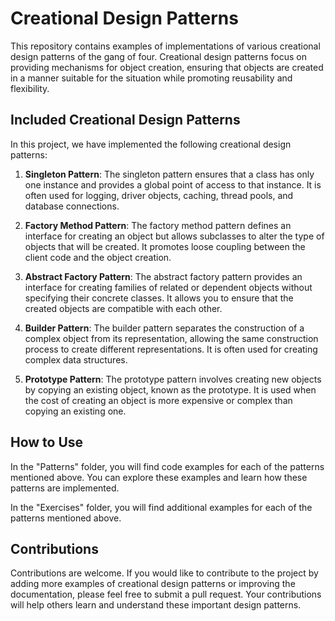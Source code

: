 # Creational Design Patterns

This repository contains examples of implementations of various creational design patterns of the gang of four. Creational design patterns focus on providing mechanisms for object creation, ensuring that objects are created in a manner suitable for the situation while promoting reusability and flexibility.

## Included Creational Design Patterns

In this project, we have implemented the following creational design patterns:

1. **Singleton Pattern**: The singleton pattern ensures that a class has only one instance and provides a global point of access to that instance. It is often used for logging, driver objects, caching, thread pools, and database connections.

2. **Factory Method Pattern**: The factory method pattern defines an interface for creating an object but allows subclasses to alter the type of objects that will be created. It promotes loose coupling between the client code and the object creation.

3. **Abstract Factory Pattern**: The abstract factory pattern provides an interface for creating families of related or dependent objects without specifying their concrete classes. It allows you to ensure that the created objects are compatible with each other.

4. **Builder Pattern**: The builder pattern separates the construction of a complex object from its representation, allowing the same construction process to create different representations. It is often used for creating complex data structures.

5. **Prototype Pattern**: The prototype pattern involves creating new objects by copying an existing object, known as the prototype. It is used when the cost of creating an object is more expensive or complex than copying an existing one.

## How to Use

In the "Patterns" folder, you will find code examples for each of the patterns mentioned above. You can explore these examples and learn how these patterns are implemented.

In the "Exercises" folder, you will find additional examples for each of the patterns mentioned above.

## Contributions

Contributions are welcome. If you would like to contribute to the project by adding more examples of creational design patterns or improving the documentation, please feel free to submit a pull request. Your contributions will help others learn and understand these important design patterns.
